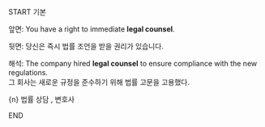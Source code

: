 START
기본

앞면:
You have a right to immediate **legal counsel**. 

뒷면:
당신은 즉시 법률 조언을 받을 권리가 있습니다.

해석:
The company hired **legal counsel** to ensure compliance with the new regulations.  
그 회사는 새로운 규정을 준수하기 위해 법률 고문을 고용했다.

{n} 법률 상담 , 변호사
<!--ID: 1742960435665-->
END